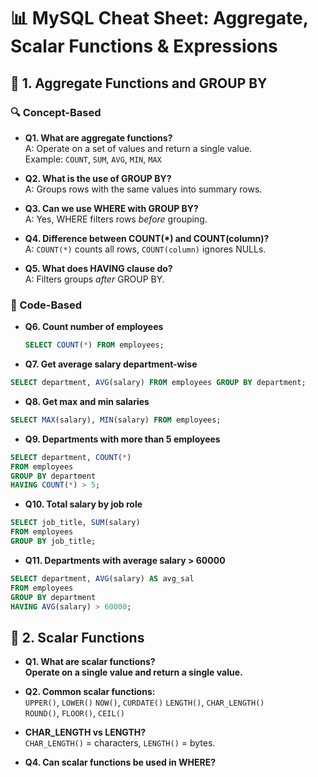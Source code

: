 # 📊 MySQL Cheat Sheet: Aggregate, Scalar Functions & Expressions

## 📁 1. Aggregate Functions and GROUP BY

### 🔍 Concept-Based

- **Q1. What are aggregate functions?**  
  A: Operate on a set of values and return a single value.  
  Example: `COUNT`, `SUM`, `AVG`, `MIN`, `MAX`

- **Q2. What is the use of GROUP BY?**  
  A: Groups rows with the same values into summary rows.

- **Q3. Can we use WHERE with GROUP BY?**  
  A: Yes, WHERE filters rows *before* grouping.

- **Q4. Difference between COUNT(*) and COUNT(column)?**  
  A: `COUNT(*)` counts all rows, `COUNT(column)` ignores NULLs.

- **Q5. What does HAVING clause do?**  
  A: Filters groups *after* GROUP BY.

### 🧪 Code-Based

- **Q6. Count number of employees**
  ```sql
  SELECT COUNT(*) FROM employees;
  ```

- **Q7. Get average salary department-wise**
```sql
SELECT department, AVG(salary) FROM employees GROUP BY department;
```

- **Q8. Get max and min salaries**
```sql
SELECT MAX(salary), MIN(salary) FROM employees;
```

- **Q9. Departments with more than 5 employees**
```sql
SELECT department, COUNT(*) 
FROM employees 
GROUP BY department 
HAVING COUNT(*) > 5;
```

- **Q10. Total salary by job role**
```sql
SELECT job_title, SUM(salary) 
FROM employees 
GROUP BY job_title;
```

- **Q11. Departments with average salary > 60000**
```sql
SELECT department, AVG(salary) AS avg_sal 
FROM employees 
GROUP BY department 
HAVING AVG(salary) > 60000;
```

## 🧮 2. Scalar Functions
- **Q1. What are scalar functions?**  
**Operate on a single value and return a single value.**  

- **Q2. Common scalar functions:**  
`UPPER()`, `LOWER()`
`NOW()`, `CURDATE()`
`LENGTH()`, `CHAR_LENGTH()`  
`ROUND()`, `FLOOR()`, `CEIL()`

- **CHAR_LENGTH vs LENGTH?**  
`CHAR_LENGTH()` = characters, `LENGTH()` = bytes.

- **Q4. Can scalar functions be used in WHERE?**  